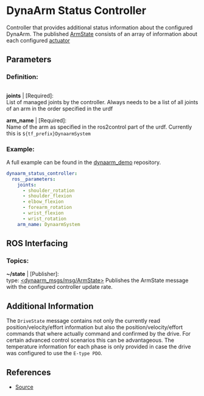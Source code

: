 # DynaArm Status Controller

Controller that provides additional status information about the configured DynaArm. 
The published [ArmState](https://github.com/Duatic/dynaarm_driver/blob/main/dynaarm_msgs/msg/ArmState.msg) consists of an array of information about each configured [actuator](https://github.com/Duatic/dynaarm_driver/blob/main/dynaarm_msgs/msg/DriveState.msg)

## Parameters

### Definition:
```{literalinclude} ../../dynaarm_controllers/src/dynaarm_status_controller_parameters.yaml
```

__joints__ | [Required]:\
List of managed joints by the controller. Always needs to be a list of all joints of an arm in the order specified in the urdf

__arm_name__ | [Required]:\
Name of the arm as specified in the ros2control part of the urdf. Currently this is `${tf_prefix}DynaarmSystem`


### Example:

A full example can be found in the [dynaarm_demo](https://github.com/Duatic/dynaarm_demo/blob/main/dynaarm_examples/config/controllers.yaml) repository.

```yaml
dynaarm_status_controller:
  ros__parameters:
    joints:
      - shoulder_rotation
      - shoulder_flexion
      - elbow_flexion
      - forearm_rotation
      - wrist_flexion
      - wrist_rotation
    arm_name: DynaarmSystem
```

## ROS Interfacing

### Topics:

__~/state__ | [Publisher]:\
type: [<dynaarm_msgs/msg/ArmState>](https://github.com/Duatic/dynaarm_driver/blob/main/dynaarm_msgs/msg/ArmState.msg)
Publishes the ArmState message with the configured controller update rate.

## Additional Information

The `DriveState` message contains not only the currently read position/velocity/effort information but also the position/velocity/effort commands that where actually command and confirmed by the drive. For certain advanced control scenarios this can be advantageous. The temperature information for each phase is only provided in case the drive was configured to use the `E-type PDO`.

## References

* [Source](https://github.com/Duatic/dynaarm_driver/blob/main/dynaarm_controllers/include/dynaarm_controllers/dynaarm_status_controller.hpp)

